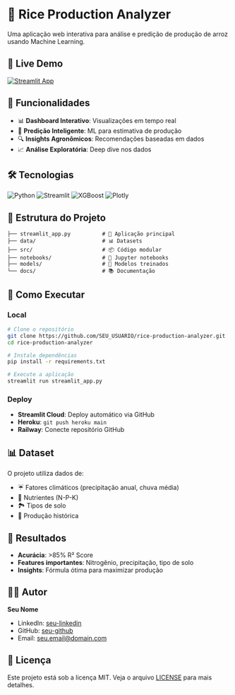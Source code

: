 # 🌾 Rice Production Analyzer

Uma aplicação web interativa para análise e predição de produção de arroz usando Machine Learning.

## 🚀 Live Demo
[![Streamlit App](https://static.streamlit.io/badges/streamlit_badge_black_white.svg)](https://your-app-url.streamlit.app)

## 🎯 Funcionalidades

- 📊 **Dashboard Interativo**: Visualizações em tempo real
- 🤖 **Predição Inteligente**: ML para estimativa de produção
- 🔍 **Insights Agronômicos**: Recomendações baseadas em dados
- 📈 **Análise Exploratória**: Deep dive nos dados

## 🛠️ Tecnologias

![Python](https://img.shields.io/badge/Python-3.9+-blue?logo=python&logoColor=white)
![Streamlit](https://img.shields.io/badge/Streamlit-1.28+-red?logo=streamlit&logoColor=white)
![XGBoost](https://img.shields.io/badge/XGBoost-ML-green)
![Plotly](https://img.shields.io/badge/Plotly-Interactive-blue)

## 📁 Estrutura do Projeto

```
├── streamlit_app.py          # 🎯 Aplicação principal
├── data/                     # 📊 Datasets
├── src/                      # 📦 Código modular
├── notebooks/                # 📓 Jupyter notebooks
├── models/                   # 🤖 Modelos treinados
└── docs/                     # 📚 Documentação
```

## 🚀 Como Executar

### Local
```bash
# Clone o repositório
git clone https://github.com/SEU_USUARIO/rice-production-analyzer.git
cd rice-production-analyzer

# Instale dependências
pip install -r requirements.txt

# Execute a aplicação
streamlit run streamlit_app.py
```

### Deploy
- **Streamlit Cloud**: Deploy automático via GitHub
- **Heroku**: `git push heroku main`
- **Railway**: Conecte repositório GitHub

## 📊 Dataset

O projeto utiliza dados de:
- ☔ Fatores climáticos (precipitação anual, chuva média)
- 🌱 Nutrientes (N-P-K)
- 🏞️ Tipos de solo
- 🌾 Produção histórica

## 🎯 Resultados

- **Acurácia**: >85% R² Score
- **Features importantes**: Nitrogênio, precipitação, tipo de solo
- **Insights**: Fórmula ótima para maximizar produção

## 👨‍💻 Autor

**Seu Nome**
- LinkedIn: [seu-linkedin](https://linkedin.com/in/seu-perfil)
- GitHub: [seu-github](https://github.com/seu-usuario)
- Email: seu.email@domain.com

## 📄 Licença

Este projeto está sob a licença MIT. Veja o arquivo [LICENSE](LICENSE) para mais detalhes.